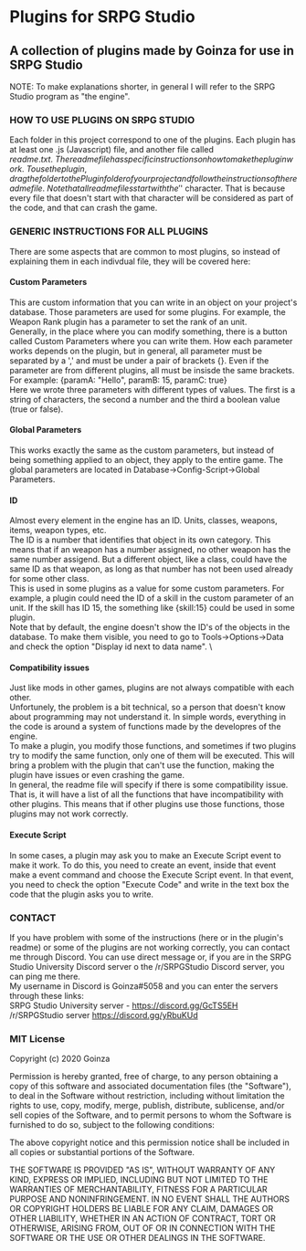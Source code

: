 # Plugins for SRPG Studio
## A collection of plugins made by Goinza for use in SRPG Studio


NOTE: To make explanations shorter, in general I will refer to the SRPG Studio program as "the engine".


### HOW TO USE PLUGINS ON SRPG STUDIO
Each folder in this project correspond to one of the plugins. Each plugin 
has at least one .js (Javascript) file, and another file called $readme.txt. \
The readme file has specific instructions on how to make the plugin work.\
To use the plugin, drag the folder to the Plugin folder of your project and follow
the instructions of the readme file.\
Note that all readme files start with the '$' character. That is because every
file that doesn't start with that character will be considered as part of the code,
and that can crash the game.


### GENERIC INSTRUCTIONS FOR ALL PLUGINS
There are some aspects that are common to most plugins, so instead of explaining them
in each indivdual file, they will be covered here: 

  #### Custom Parameters
  This are custom information that you can write in an object on your project's database.
  Those parameters are used for some plugins. For example, the Weapon Rank plugin has a parameter to set the rank
  of an unit. \
  Generally, in the place where you can modify something, there is a button called Custom Parameters where you can write them.
  How each parameter works depends on the plugin, but in general, all parameter must be separated by a ',' and
  must be under a pair of brackets {}. Even if the parameter are from different plugins, all must be insisde the
  same brackets. For example: {paramA: "Hello", paramB: 15, paramC: true} \
  Here we wrote three parameters with different types of values. The first is a string of characters,
  the second a number and the third a boolean value (true or false). 
   
  #### Global Parameters
  This works exactly the same as the custom parameters, but instead of being something applied to an object,
  they apply to the entire game. The global parameters are located in Database->Config-Script->Global Parameters. 
  
  #### ID 
  Almost every element in the engine has an ID. Units, classes, weapons, items, weapon types, etc. \
  The ID is a number that identifies that object in its own category. This means that if an weapon has a number assigned,
  no other weapon has the same number assigend. But a different object, like a class, could have the same ID as that weapon,
  as long as that number has not been used already for some other class. \
  This is used in some plugins as a value for some custom parameters. For example, a plugin could need the ID of a skill
  in the custom parameter of an unit. If the skill has ID 15, the something like {skill:15} could be used in some plugin. \
  Note that by default, the engine doesn't show the ID's of the objects in the database. To make them visible, you need 
  to go to Tools->Options->Data and check the option "Display id next to data name". \
    
  #### Compatibility issues
  Just like mods in other games, plugins are not always compatible with each other. \
  Unfortunely, the problem is a bit technical, so a person that doesn't know about programming may not understand it.
  In simple words, everything in the code is around a system of functions made by the developres of the engine. \
  To make a plugin, you modify those functions, and sometimes if two plugins try to modify the same function,
  only one of them will be executed. This will bring a problem with the plugin that can't use the function,
  making the plugin have issues or even crashing the game. \
  In general, the readme file will specify if there is some compatibility issue. That is, it will have a list of all
  the functions that have incompatibility with other plugins. This means that if other plugins use those functions, those
  plugins may not work correctly.
    
  #### Execute Script
  In some cases, a plugin may ask you to make an Execute Script event to make it work.
  To do this, you need to create an event, inside that event make a event command and choose the Execute Script event.
  In that event, you need to check the option "Execute Code" and write in the text box the code that the plugin asks you
  to write.
    
    
### CONTACT
If you have problem with some of the instructions (here or in the plugin's readme) or some of the plugins are
not working correctly, you can contact me through Discord. You can use direct message or, if you are in the SRPG Studio University Discord server o the /r/SRPGStudio Discord server, you can ping me there. \
My username in Discord is Goinza#5058 and you can enter the servers through these links: \
SRPG Studio University server - https://discord.gg/GcTS5EH \
/r/SRPGStudio server https://discord.gg/yRbuKUd


### MIT License

Copyright (c) 2020 Goinza

Permission is hereby granted, free of charge, to any person obtaining a copy
of this software and associated documentation files (the "Software"), to deal
in the Software without restriction, including without limitation the rights
to use, copy, modify, merge, publish, distribute, sublicense, and/or sell
copies of the Software, and to permit persons to whom the Software is
furnished to do so, subject to the following conditions:

The above copyright notice and this permission notice shall be included in all
copies or substantial portions of the Software.

THE SOFTWARE IS PROVIDED "AS IS", WITHOUT WARRANTY OF ANY KIND, EXPRESS OR
IMPLIED, INCLUDING BUT NOT LIMITED TO THE WARRANTIES OF MERCHANTABILITY,
FITNESS FOR A PARTICULAR PURPOSE AND NONINFRINGEMENT. IN NO EVENT SHALL THE
AUTHORS OR COPYRIGHT HOLDERS BE LIABLE FOR ANY CLAIM, DAMAGES OR OTHER
LIABILITY, WHETHER IN AN ACTION OF CONTRACT, TORT OR OTHERWISE, ARISING FROM,
OUT OF OR IN CONNECTION WITH THE SOFTWARE OR THE USE OR OTHER DEALINGS IN THE
SOFTWARE.
